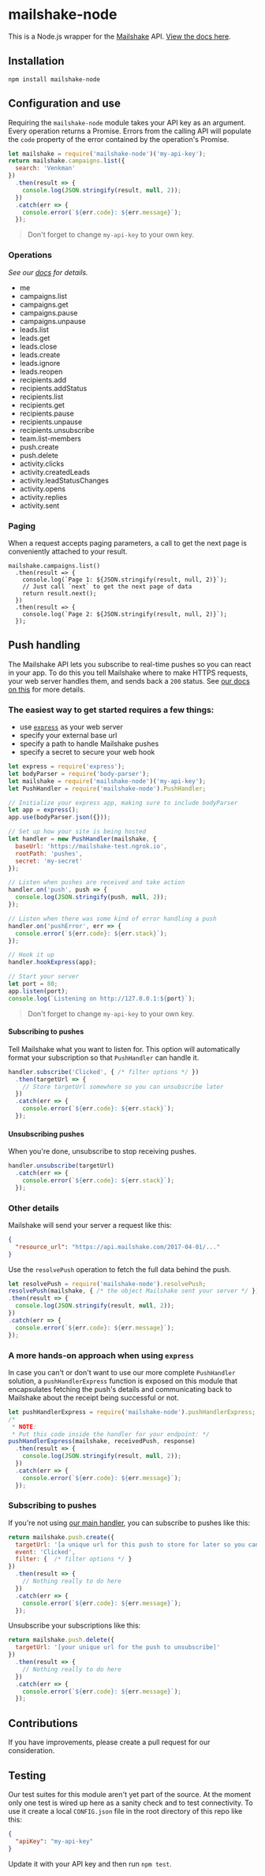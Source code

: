 # mailshake-node
This is a Node.js wrapper for the [Mailshake](https://mailshake.com) API. [View the docs here](http://api-docs.mailshake.com).

## Installation
```shell
npm install mailshake-node
```

## Configuration and use
Requiring the `mailshake-node` module takes your API key as an argument. Every operation returns a Promise. Errors from the calling API will populate the `code` property of the error contained by the operation's Promise.

```javascript
let mailshake = require('mailshake-node')('my-api-key');
return mailshake.campaigns.list({
  search: 'Venkman'
})
  .then(result => {
    console.log(JSON.stringify(result, null, 2));
  })
  .catch(err => {
    console.error(`${err.code}: ${err.message}`);
  });
```

> Don't forget to change `my-api-key` to your own key.

### Operations
_See our [docs](http://api-docs.mailshake.com/) for details._

- me
- campaigns.list
- campaigns.get
- campaigns.pause
- campaigns.unpause
- leads.list
- leads.get
- leads.close
- leads.create
- leads.ignore
- leads.reopen
- recipients.add
- recipients.addStatus
- recipients.list
- recipients.get
- recipients.pause
- recipients.unpause
- recipients.unsubscribe
- team.list-members
- push.create
- push.delete
- activity.clicks
- activity.createdLeads
- activity.leadStatusChanges
- activity.opens
- activity.replies
- activity.sent

### Paging
When a request accepts paging parameters, a call to get the next page is conveniently attached to your result.

```javacsript
mailshake.campaigns.list()
  .then(result => {
    console.log(`Page 1: ${JSON.stringify(result, null, 2)}`);
    // Just call `next` to get the next page of data
    return result.next();
  })
  .then(result => {
    console.log(`Page 2: ${JSON.stringify(result, null, 2)}`);
  });
```

## Push handling
The Mailshake API lets you subscribe to real-time pushes so you can react in your app. To do this you tell Mailshake where to make HTTPS requests, your web server handles them, and sends back a `200` status. See [our docs on this](http://api-docs.mailshake.com/#Pushes) for more details.

### The easiest way to get started requires a few things:

- use [`express`](https://expressjs.com/) as your web server
- specify your external base url
- specify a path to handle Mailshake pushes
- specify a secret to secure your web hook

```javascript
let express = require('express');
let bodyParser = require('body-parser');
let mailshake = require('mailshake-node')('my-api-key');
let PushHandler = require('mailshake-node').PushHandler;

// Initialize your express app, making sure to include bodyParser
let app = express();
app.use(bodyParser.json({}));

// Set up how your site is being hosted
let handler = new PushHandler(mailshake, {
  baseUrl: 'https://mailshake-test.ngrok.io',
  rootPath: 'pushes',
  secret: 'my-secret'
});

// Listen when pushes are received and take action
handler.on('push', push => {
  console.log(JSON.stringify(push, null, 2));
});

// Listen when there was some kind of error handling a push
handler.on('pushError', err => {
  console.error(`${err.code}: ${err.stack}`);
});

// Hook it up
handler.hookExpress(app);

// Start your server
let port = 80;
app.listen(port);
console.log(`Listening on http://127.0.0.1:${port}`);
```

> Don't forget to change `my-api-key` to your own key.

#### Subscribing to pushes
Tell Mailshake what you want to listen for. This option will automatically format your subscription so that `PushHandler` can handle it.

```javascript
handler.subscribe('Clicked', { /* filter options */ })
  .then(targetUrl => {
    // Store targetUrl somewhere so you can unsubscribe later
  })
  .catch(err => {
    console.error(`${err.code}: ${err.stack}`);
  });
```

#### Unsubscribing pushes
When you're done, unsubscribe to stop receiving pushes.

```javascript
handler.unsubscribe(targetUrl)
  .catch(err => {
    console.error(`${err.code}: ${err.stack}`);
  });
```

### Other details
Mailshake will send your server a request like this:

```json
{
  "resource_url": "https://api.mailshake.com/2017-04-01/..."
}
```

Use the `resolvePush` operation to fetch the full data behind the push.

```javascript
let resolvePush = require('mailshake-node').resolvePush;
resolvePush(mailshake, { /* the object Mailshake sent your server */ })
.then(result => {
  console.log(JSON.stringify(result, null, 2));
})
.catch(err => {
  console.error(`${err.code}: ${err.message}`);
});
```

### A more hands-on approach when using `express`
In case you can't or don't want to use our more complete `PushHandler` solution,  a `pushHandlerExpress` function is exposed on this module that encapsulates fetching the push's details and communicating back to Mailshake about the receipt being successful or not.

```javascript
let pushHandlerExpress = require('mailshake-node').pushHandlerExpress;
/*
 * NOTE:
 * Put this code inside the handler for your endpoint: */
pushHandlerExpress(mailshake, receivedPush, response)
  .then(result => {
    console.log(JSON.stringify(result, null, 2));
  })
  .catch(err => {
    console.error(`${err.code}: ${err.message}`);
  });
```

### Subscribing to pushes
If you're not using [our main handler](#user-content-subscribing-to-pushes), you can subscribe to pushes like this:

```javascript
return mailshake.push.create({
  targetUrl: '[a unique url for this push to store for later so you can unsubscribe]',
  event: 'Clicked',
  filter: {  /* filter options */ }
})
  .then(result => {
    // Nothing really to do here
  })
  .catch(err => {
    console.error(`${err.code}: ${err.message}`);
  });
```

Unsubscribe your subscriptions like this:

```javascript
return mailshake.push.delete({
  targetUrl: '[your unique url for the push to unsubscribe]'
})
  .then(result => {
    // Nothing really to do here
  })
  .catch(err => {
    console.error(`${err.code}: ${err.message}`);
  });
```

## Contributions
If you have improvements, please create a pull request for our consideration.

## Testing
Our test suites for this module aren't yet part of the source. At the moment only one test is wired up here as a sanity check and to test connectivity. To use it create a local `CONFIG.json` file in the root directory of this repo like this:

```json
{
  "apiKey": "my-api-key"
}
```

Update it with your API key and then run `npm test`.
